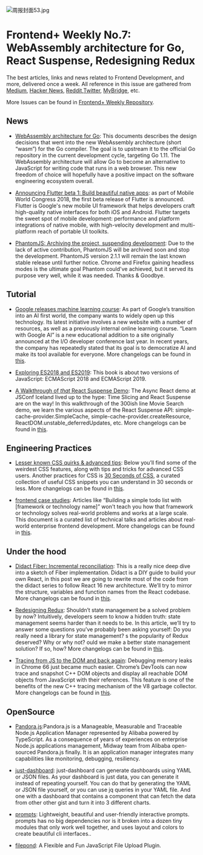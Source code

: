 ![周报封面53.jpg](http://upload-images.jianshu.io/upload_images/1647496-98fded5608f613d5.jpg?imageMogr2/auto-orient/strip%7CimageView2/2/w/1240)

# Frontend+ Weekly No.7: WebAssembly architecture for Go, React Suspense, Redesigning Redux

The best articles, links and news related to Frontend Development, and more, delivered once a week. All reference in this issue are gathered from [Medium](https://medium.com/@384924552), [Hacker News](https://news.ycombinator.com/news), [Reddit](reddit.com),[Twitter](twitter.com), [MyBridge](mybridge.co), etc.

More Issues can be found in [Frontend+ Weekly Repository](https://parg.co/U9x).

## News

* [WebAssembly architecture for Go](https://parg.co/UWu): This documents describes the design decisions that went into the new WebAssembly architecture (short “wasm”) for the Go compiler. The goal is to upstream it to the official Go repository in the current development cycle, targeting Go 1.11. The WebAssembly architecture will allow Go to become an alternative to JavaScript for writing code that runs in a web browser. This new freedom of choice will hopefully have a positive impact on the software engineering ecosystem overall.

* [Announcing Flutter beta 1: Build beautiful native apps](https://parg.co/Ua1): as part of Mobile World Congress 2018, the first beta release of Flutter is announced. Flutter is Google's new mobile UI framework that helps developers craft high-quality native interfaces for both iOS and Android. Flutter targets the sweet spot of mobile development: performance and platform integrations of native mobile, with high-velocity development and multi-platform reach of portable UI toolkits.

* [PhantomJS: Archiving the project, suspending development](https://github.com/ariya/phantomjs/issues/15344): Due to the lack of active contribution, PhantomJS will be archived soon and stop the development. PhantomJS version 2.1.1 will remain the last known stable release until further notice. Chrome and Firefox gaining headless modes is the ultimate goal Phantom could've achieved, but it served its purpose very well, while it was needed. Thanks & Goodbye.

## Tutorial

* [Google releases machine learning course](https://developers.google.com/machine-learning/crash-course/): As part of Google’s transition into an AI first world, the company wants to widely open up this technology. Its latest initiative involves a new website with a number of resources, as well as a previously internal online learning course. “Learn with Google AI” is a new educational addition to a site originally announced at the I/O developer conference last year. In recent years, the company has repeatedly stated that its goal is to democratize AI and make its tool available for everyone. More changelogs can be found in [this](https://parg.co/Ugb).

* [Exploring ES2018 and ES2019](http://exploringjs.com/es2018-es2019/toc.html): This book is about two versions of JavaScript: ECMAScript 2018 and ECMAScript 2019.

* [A Walkthrough of _that_ React Suspense Demo](https://parg.co/UWr): The Async React demo at JSConf Iceland lived up to the hype: Time Slicing and React Suspense are on the way! In this walkthrough of the 300ish line Movie Search demo, we learn the various aspects of the React Suspense API: simple-cache-provider.SimpleCache, simple-cache-provider.createResource, ReactDOM.unstable_deferredUpdates, etc. More changelogs can be found in [this](https://parg.co/Ugb).

## Engineering Practices

* [Lesser known CSS quirks & advanced tips](https://parg.co/UW4): Below you’ll find some of the weirdest CSS features, along with tips and tricks for advanced CSS users. Another practices for CSS is [30 Seconds of CSS](https://atomiks.github.io/30-seconds-of-css), a curated collection of useful CSS snippets you can understand in 30 seconds or less. More changelogs can be found in [this](https://parg.co/Ugb).

* [frontend case studies](https://github.com/andrew--r/frontend-case-studies): Articles like “Building a simple todo list with [framework or technology name]” won't teach you how that framework or technology solves real-world problems and works at a large scale. This document is a curated list of technical talks and articles about real-world enterprise frontend development. More changelogs can be found in [this](https://parg.co/Ugb).

## Under the hood

* [Didact Fiber: Incremental reconciliation](https://parg.co/UW5): This is a really nice deep dive into a sketch of Fiber implementation. Didact is a DIY guide to build your own React, in this post we are going to rewrite most of the code from the didact series to follow React 16 new architecture. We’ll try to mirror the structure, variables and function names from the React codebase. More changelogs can be found in [this](https://parg.co/Ugb).

* [Redesigning Redux](https://hackernoon.com/redesigning-redux-b2baee8b8a38): Shouldn’t state management be a solved problem by now? Intuitively, developers seem to know a hidden truth: state management seems harder than it needs to be. In this article, we’ll try to answer some questions you’ve probably been asking yourself: Do you really need a library for state management? s the popularity of Redux deserved? Why or why not? ould we make a better state management solution? If so, how? More changelogs can be found in [this](https://parg.co/Ugb).

* [Tracing from JS to the DOM and back again](https://v8project.blogspot.sg/2018/03/tracing-js-dom.html): Debugging memory leaks in Chrome 66 just became much easier. Chrome’s DevTools can now trace and snapshot C++ DOM objects and display all reachable DOM objects from JavaScript with their references. This feature is one of the benefits of the new C++ tracing mechanism of the V8 garbage collector. More changelogs can be found in [this](https://parg.co/Ugb).

## OpenSource

* [Pandora.js](https://github.com/midwayjs/pandora):Pandora.js is a Manageable, Measurable and Traceable Node.js Application Manager represented by Alibaba powered by TypeScript. As a consequence of years of experiences on enterprise Node.js applications management, Midway team from Alibaba open-sourced Pandora.js finally. It is an application manager integrates many capabilities like monitoring, debugging, resiliency.

* [just-dashboard](https://github.com/kantord/just-dashboard): just-dashboard can generate dashboards using YAML or JSON files. As your dashboard is just data, you can generate it instead of repeating yourself. You can do that by generating the YAML or JSON file yourself, or you can use jq queries in your YAML file. And one with a dashboard that contains a component that can fetch the data from other other gist and turn it into 3 different charts.

* [prompts](https://github.com/terkelg/prompts): Lightweight, beautiful and user-friendly interactive prompts. prompts has no big dependencies nor is it broken into a dozen tiny modules that only work well together, and uses layout and colors to create beautiful cli interfaces..

* [filepond](https://github.com/pqina/filepond): A Flexible and Fun JavaScript File Upload Plugin.
